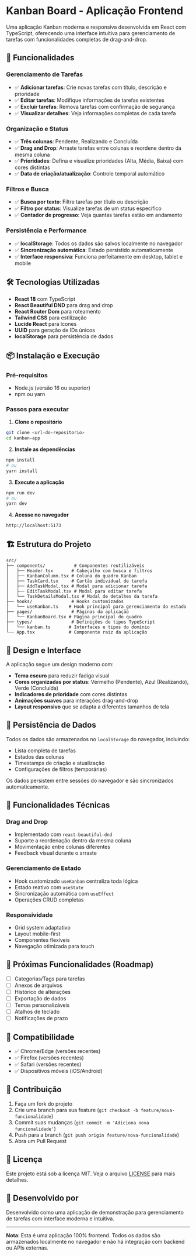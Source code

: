 
# Kanban Board - Aplicação Frontend

Uma aplicação Kanban moderna e responsiva desenvolvida em React com TypeScript, oferecendo uma interface intuitiva para gerenciamento de tarefas com funcionalidades completas de drag-and-drop.

## 🚀 Funcionalidades

### Gerenciamento de Tarefas
- ✅ **Adicionar tarefas**: Crie novas tarefas com título, descrição e prioridade
- ✅ **Editar tarefas**: Modifique informações de tarefas existentes
- ✅ **Excluir tarefas**: Remova tarefas com confirmação de segurança
- ✅ **Visualizar detalhes**: Veja informações completas de cada tarefa

### Organização e Status
- ✅ **Três colunas**: Pendente, Realizando e Concluída
- ✅ **Drag and Drop**: Arraste tarefas entre colunas e reordene dentro da mesma coluna
- ✅ **Prioridades**: Defina e visualize prioridades (Alta, Média, Baixa) com cores distintas
- ✅ **Data de criação/atualização**: Controle temporal automático

### Filtros e Busca
- ✅ **Busca por texto**: Filtre tarefas por título ou descrição
- ✅ **Filtro por status**: Visualize tarefas de um status específico
- ✅ **Contador de progresso**: Veja quantas tarefas estão em andamento

### Persistência e Performance
- ✅ **localStorage**: Todos os dados são salvos localmente no navegador
- ✅ **Sincronização automática**: Estado persistido automaticamente
- ✅ **Interface responsiva**: Funciona perfeitamente em desktop, tablet e mobile

## 🛠️ Tecnologias Utilizadas

- **React 18** com TypeScript
- **React Beautiful DND** para drag and drop
- **React Router Dom** para roteamento
- **Tailwind CSS** para estilização
- **Lucide React** para ícones
- **UUID** para geração de IDs únicos
- **localStorage** para persistência de dados

## 📦 Instalação e Execução

### Pré-requisitos
- Node.js (versão 16 ou superior)
- npm ou yarn

### Passos para executar

1. **Clone o repositório**
```bash
git clone <url-do-repositorio>
cd kanban-app
```

2. **Instale as dependências**
```bash
npm install
# ou
yarn install
```

3. **Execute a aplicação**
```bash
npm run dev
# ou
yarn dev
```

4. **Acesse no navegador**
```
http://localhost:5173
```

## 🏗️ Estrutura do Projeto

```
src/
├── components/           # Componentes reutilizáveis
│   ├── Header.tsx       # Cabeçalho com busca e filtros
│   ├── KanbanColumn.tsx # Coluna do quadro Kanban
│   ├── TaskCard.tsx     # Cartão individual de tarefa
│   ├── AddTaskModal.tsx # Modal para adicionar tarefa
│   ├── EditTaskModal.tsx # Modal para editar tarefa
│   └── TaskDetailsModal.tsx # Modal de detalhes da tarefa
├── hooks/               # Hooks customizados
│   └── useKanban.ts    # Hook principal para gerenciamento do estado
├── pages/               # Páginas da aplicação
│   └── KanbanBoard.tsx # Página principal do quadro
├── types/               # Definições de tipos TypeScript
│   └── kanban.ts       # Interfaces e tipos do domínio
└── App.tsx             # Componente raiz da aplicação
```

## 🎨 Design e Interface

A aplicação segue um design moderno com:
- **Tema escuro** para reduzir fadiga visual
- **Cores organizadas por status**: Vermelho (Pendente), Azul (Realizando), Verde (Concluída)
- **Indicadores de prioridade** com cores distintas
- **Animações suaves** para interações drag-and-drop
- **Layout responsivo** que se adapta a diferentes tamanhos de tela

## 💾 Persistência de Dados

Todos os dados são armazenados no `localStorage` do navegador, incluindo:
- Lista completa de tarefas
- Estados das colunas
- Timestamps de criação e atualização
- Configurações de filtros (temporárias)

Os dados persistem entre sessões do navegador e são sincronizados automaticamente.

## 🔧 Funcionalidades Técnicas

### Drag and Drop
- Implementado com `react-beautiful-dnd`
- Suporte a reordenação dentro da mesma coluna
- Movimentação entre colunas diferentes
- Feedback visual durante o arraste

### Gerenciamento de Estado
- Hook customizado `useKanban` centraliza toda lógica
- Estado reativo com `useState`
- Sincronização automática com `useEffect`
- Operações CRUD completas

### Responsividade
- Grid system adaptativo
- Layout mobile-first
- Componentes flexíveis
- Navegação otimizada para touch

## 🚀 Próximas Funcionalidades (Roadmap)

- [ ] Categorias/Tags para tarefas
- [ ] Anexos de arquivos
- [ ] Histórico de alterações
- [ ] Exportação de dados
- [ ] Temas personalizáveis
- [ ] Atalhos de teclado
- [ ] Notificações de prazo

## 📱 Compatibilidade

- ✅ Chrome/Edge (versões recentes)
- ✅ Firefox (versões recentes)
- ✅ Safari (versões recentes)
- ✅ Dispositivos móveis (iOS/Android)

## 🤝 Contribuição

1. Faça um fork do projeto
2. Crie uma branch para sua feature (`git checkout -b feature/nova-funcionalidade`)
3. Commit suas mudanças (`git commit -m 'Adiciona nova funcionalidade'`)
4. Push para a branch (`git push origin feature/nova-funcionalidade`)
5. Abra um Pull Request

## 📄 Licença

Este projeto está sob a licença MIT. Veja o arquivo [LICENSE](LICENSE) para mais detalhes.

## 👥 Desenvolvido por

Desenvolvido como uma aplicação de demonstração para gerenciamento de tarefas com interface moderna e intuitiva.

---

**Nota**: Esta é uma aplicação 100% frontend. Todos os dados são armazenados localmente no navegador e não há integração com backend ou APIs externas.
